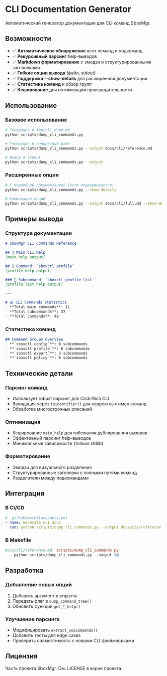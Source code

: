 # CLI Documentation Generator

Автоматический генератор документации для CLI команд SboxMgr.

## Возможности

- ✅ **Автоматическое обнаружение** всех команд и подкоманд
- ✅ **Рекурсивный парсинг** help-выводов
- ✅ **Markdown форматирование** с эмодзи и структурированными заголовками
- ✅ **Гибкие опции вывода** (файл, stdout)
- ✅ **Поддержка --show-details** для расширенной документации
- ✅ **Статистика команд** и обзор групп
- ✅ **Кеширование** для оптимизации производительности

## Использование

### Базовое использование
```bash
# Генерация в tmp/cli_dump.md
python scripts/dump_cli_commands.py

# Генерация в конкретный файл
python scripts/dump_cli_commands.py --output docs/cli/reference.md

# Вывод в stdout
python scripts/dump_cli_commands.py --output -
```

### Расширенные опции
```bash
# С подробной документацией (если поддерживается)
python scripts/dump_cli_commands.py --show-details

# Комбинация опций
python scripts/dump_cli_commands.py --output docs/cli/full.md --show-details
```

## Примеры вывода

### Структура документации
```markdown
# SboxMgr CLI Commands Reference

## 🔹 Main CLI Help
[main help output]

## 🔹 Command: `sboxctl profile`
[profile help output]

### 🔸 Subcommand: `sboxctl profile list`
[profile list help output]

---

# 📊 CLI Commands Statistics
- **Total main commands**: 11
- **Total subcommands**: 37
- **Total commands**: 48
```

### Статистика команд
```markdown
## Command Groups Overview
- **`sboxctl config`**: 8 subcommands
- **`sboxctl profile`**: 8 subcommands
- **`sboxctl export`**: 3 subcommands
- **`sboxctl policy`**: 6 subcommands
```

## Технические детали

### Парсинг команд
- Использует robust парсинг для Click-Rich CLI
- Валидация через `isidentifier()` для корректных имен команд
- Обработка многострочных описаний

### Оптимизация
- Кеширование `main_help` для избежания дублирования вызовов
- Эффективный парсинг help-выводов
- Минимальные зависимости (только stdlib)

### Форматирование
- Эмодзи для визуального разделения
- Структурированные заголовки с полными путями команд
- Разделители между подкомандами

## Интеграция

### В CI/CD
```yaml
# .github/workflows/docs.yml
- name: Generate CLI docs
  run: python scripts/dump_cli_commands.py --output docs/cli/reference.md
```

### В Makefile
```makefile
docs/cli/reference.md: scripts/dump_cli_commands.py
	python scripts/dump_cli_commands.py --output $@
```

## Разработка

### Добавление новых опций
1. Добавить аргумент в `argparse`
2. Передать флаг в `dump_command_tree()`
3. Обновить функции `get_*_help()`

### Улучшение парсинга
- Модифицировать `extract_subcommands()`
- Добавить тесты для edge cases
- Проверить совместимость с новыми CLI фреймворками

## Лицензия

Часть проекта SboxMgr. См. LICENSE в корне проекта.

